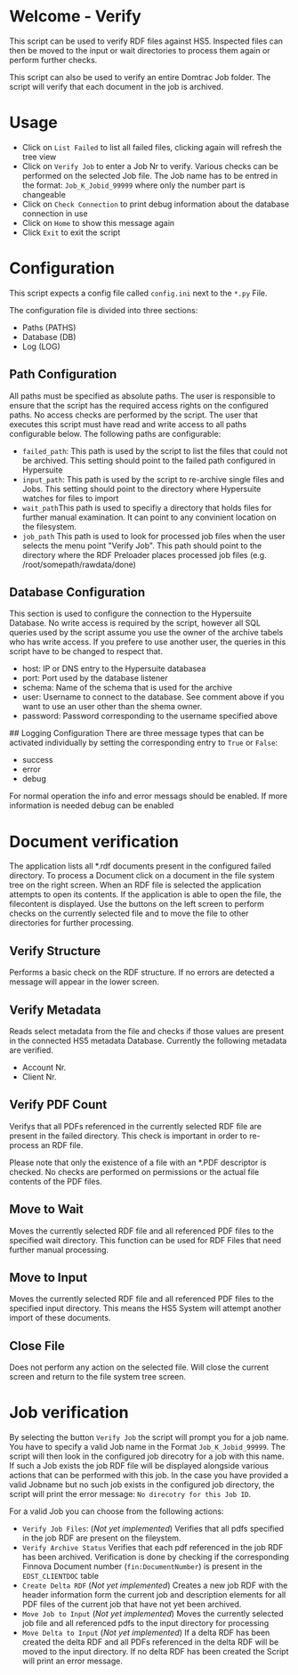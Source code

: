 # Welcome - Verify 
This script can be used to verify RDF files against HS5. Inspected files can then be moved to the input or wait directories to process them again or perform further checks.

This script can also be used to verify an entire Domtrac Job folder. The script will verify that each document in the job is archived.
# Usage
- Click on `List Failed` to list all failed files, clicking again will refresh the tree view
- Click on `Verify Job` to enter a Job Nr to verify. Various checks can be performed on the selected Job file. The Job name has to be entred in the format: `Job_K_Jobid_99999` where only the number part is changeable
- Click on `Check Connection` to print debug information about the database connection in use
- Click on `Home` to show this message again
- Click `Exit` to exit the script

# Configuration
This script expects a config file called `config.ini` next to the `*.py` File. 

The configuration file is divided into three sections:
- Paths (PATHS)
- Database (DB)
- Log (LOG)

## Path Configuration
All paths must be specified as absolute paths. The user is responsible to ensure that the script has the required access rights on the configured paths. No access checks are performed by the script. The user that executes this script must have read and write access to all paths configurable below. The following paths are configurable:
- `failed_path`: This path is used by the script to list the files that could not be archived. This setting should point to the failed path configured in Hypersuite
- `input_path`: This path is used by the script to re-archive single files and Jobs. This setting should point to the directory where Hypersuite watches for files to import
- `wait_path`This path is used to specifiy a directory that holds files for further manual examination. It can point to any convinient location on the filesystem.
- `job_path` This path is used to look for processed job files when the user selects the menu point "Verify Job". This path should point to the directory where the RDF Preloader places processed job files (e.g. /root/somepath/rawdata/done)

## Database Configuration
This section is used to configure the connection to the Hypersuite Database. No write access is required by the script, however all SQL queries used by the script assume you use the owner of the archive tabels who has write access. If you prefere to use another user, the queries in this script have to be changed to respect that.

- host: IP or DNS entry to the Hypersuite databasea
- port: Port used by the database listener
- schema: Name of the schema that is used for the archive
- user: Username to connect to the database. See comment above if you want to use an user other than the shema owner.
- password: Password corresponding to the username specified above

## Logging Configuration
There are three message types that can be activated individually by setting the corresponding entry to `True` or `False`:
- success
- error
- debug

For normal operation the info and error messags should be enabled. If more information is needed debug can be enabled

# Document verification
The application lists all *.rdf documents present in the configured failed directory. To process a Document click on a document in the file system tree on the right screen. When an RDF file is selected the application attempts to open its contents. If the application is able to open the file, the filecontent is displayed. Use the buttons on the left screen to perform checks on the currently selected file and to move the file to other directories for further processing.
 ## Verify Structure
Performs a basic check on the RDF structure. If no errors are detected a message will appear in the lower screen.

## Verify Metadata
Reads select metadata from the file and checks if those values are present in the connected HS5 metadata Database. Currently the following metadata are verified.
- Account Nr.
- Client Nr.

## Verify PDF Count
Verifys that all PDFs referenced in the currently selected RDF file are present in the failed directory. This check is important in order to re-process an RDF file.

Please note that only the existence of a file with an *.PDF descriptor is checked. No checks are performed on permissions or the actual file contents of the PDF files.

## Move to Wait
Moves the currently selected RDF file and all referenced PDF files to the specified wait directory. This function can be used for RDF Files that need further manual processing.

## Move to Input
Moves the currently selected RDF file and all referenced PDF files to the specified input directory. This means the HS5 System will attempt another import of these documents.

## Close File
Does not perform any action on the selected file. Will close the current screen and return to the file system tree screen.

# Job verification
By selecting the button `Verify Job` the script will prompt you for a job name. You have to specify a valid Job name in the Format `Job_K_Jobid_99999`. The script will then look in the configured job direcotry for a job with this name. If such a Job exists the job RDF file will be displayed alongside various actions that can be performed with this job. In the case you have provided a valid Jobname but no such job exists in the configured job directory, the script will print the error message: `No direcotry for this Job ID`.

For a valid Job you can choose from the following actions:
- `Verify Job Files`: (*Not yet implemented*)  Verifies that all pdfs specified in the job RDF are present on the fileystem.
- `Verify Archive Status` Verifies that each pdf referenced in the job RDF has been archived. Verification is done by checking if the corresponding Finnova Document number (`fin:DocumentNumber`) is present in the `EDST_CLIENTDOC` table
- `Create Delta RDF` (*Not yet implemented*) Creates a new job RDF with the header information form the current job and description elements for all PDF files of the current job that have not yet been archived.
- `Move Job to Input` (*Not yet implemented*) Moves the currently selected job file and all referenced pdfs to the input directory for processing
- `Move Delta to Input` (*Not yet implemented*) If a delta RDF has been created the delta RDF and all PDFs referenced in the delta RDF will be moved to the input directory. If no delta RDF has been created the Script will print an error message.